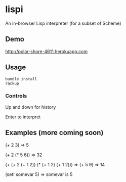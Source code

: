 lispi
=====

An in-browser Lisp interpreter (for a subset of Scheme)

## Demo

http://polar-shore-4611.herokuapp.com


## Usage

    bundle install
    rackup

### Controls

Up and down for history

Enter to interpret

## Examples (more coming soon)

(+ 2 3) => 5

(+ 2 (* 5 6)) => 32

(+ (+ 2 (+ 1 2)) (* (+ 1 2) (+ 1 2))) => (+ 5 9) => 14

(set! somevar 5) => somevar is 5
